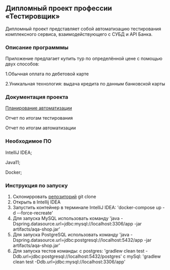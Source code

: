 ## Дипломный проект профессии «Тестировщик»

Дипломный проект представляет собой автоматизацию тестирования комплексного сервиса, взаимодействующего с СУБД и API Банка.

### Описание программмы

Приложение предлагает купить тур по определённой цене с помощью двух способов:

1.Обычная оплата по дебетовой карте

2.Уникальная технология: выдача кредита по данным банковской карты

### Документация проекта

[Планирование автоматизации](https://github.com/SotAnk/Diplomy/blob/master/documents/Plan.md)

Отчет по итогам тестирования

Отчет по итогам автоматизации

### Необходимое ПО
IntelliJ IDEA;

Java11;

Docker;

### Инструкция по запуску

1. Склонирровать [репозиторий](https://github.com/SotAnk/Diplomy.git) git clone
2. Открыть в Intellij IDEA
3. Запустить контейнер в терминале IntelliJ IDEA:  'docker-compose up -d --force-recreate'
4. Для запуска MySQL использовать команду 'java -Dspring.datasource.url=jdbc:mysql://localhost:3306/app -jar artifacts/aqa-shop.jar'
5. Для запуска PostgreSQL использовать команду  'java -Dspring.datasource.url=jdbc:postgresql://localhost:5432/app -jar artifacts/aqa-shop.jar'
6. Для запуска тестов команды:
 с postgres:  'gradlew clean test -Ddb.url=jdbc:postgresql://localhost:5432/postgres'
 с mySql:  'gradlew clean test -Ddb.url=jdbc:mysql://localhost:3306/app'
